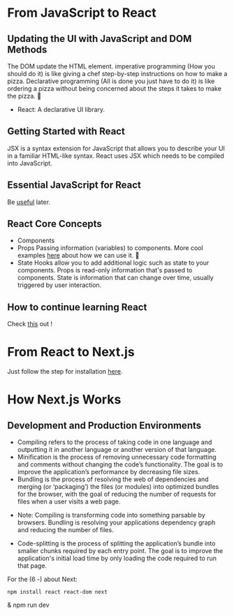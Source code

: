 # From JavaScript to React

## Updating the UI with JavaScript and DOM Methods
The DOM update the HTML element.
imperative programming (How you should do it) is like giving a chef step-by-step instructions on how to make a pizza. Declarative programming (All is done you just have to do it) is like ordering a pizza without being concerned about the steps it takes to make the pizza. 🍕
- React: A declarative UI library.

## Getting Started with React
JSX is a syntax extension for JavaScript that allows you to describe your UI in a familiar HTML-like syntax.
React uses JSX which needs to be compiled into JavaScript.

## Essential JavaScript for React
Be [useful](https://nextjs.org/learn/foundations/from-javascript-to-react/essential-javascript-react) later.

## React Core Concepts
- Components
- Props
    Passing information (variables) to components.
    More cool examples [here](https://nextjs.org/learn/foundations/from-javascript-to-react/displaying-data-with-props) about how we can use it. 💙
- State
    Hooks allow you to add additional logic such as state to your components.
    Props is read-only information that's passed to components. State is information that can change over time, usually triggered by user interaction.

## How to continue learning React
Check [this](https://nextjs.org/learn/foundations/from-javascript-to-react/continue-learning-react) out !

# From React to Next.js
Just follow the step for installation [here](https://nextjs.org/learn/foundations/from-react-to-nextjs/getting-started-with-nextjs).

# How Next.js Works

## Development and Production Environments

- Compiling refers to the process of taking code in one language and outputting it in another language or another version of that language.
- Minification is the process of removing unnecessary code formatting and comments without changing the code’s functionality. The goal is to improve the application’s performance by decreasing file sizes.
- Bundling is the process of resolving the web of dependencies and merging (or ‘packaging’) the files (or modules) into optimized bundles for the browser, with the goal of reducing the number of requests for files when a user visits a web page.

* Note: Compiling is transforming code into something parsable by browsers. Bundling is resolving your applications dependency graph and reducing the number of files.

- Code-splitting is the process of splitting the application’s bundle into smaller chunks required by each entry point. The goal is to improve the application's initial load time by only loading the code required to run that page.

For the (6 -) about Next:
 
    npm install react react-dom next
&
    npm run dev